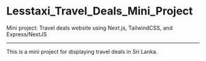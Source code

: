 # Lesstaxi_Travel_Deals_Mini_Project

Mini project: Travel deals website using Next.js, TailwindCSS, and Express/NestJS

---

This is a mini project for displaying travel deals in Sri Lanka.
